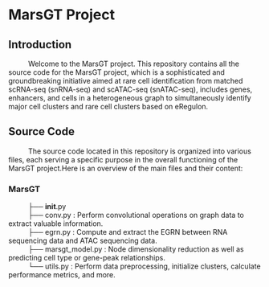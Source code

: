 # MarsGT Project

## Introduction

&nbsp;&nbsp;&nbsp;&nbsp;&nbsp;&nbsp;&nbsp;&nbsp;&nbsp;&nbsp;Welcome to the MarsGT project. This repository contains all the source code for the MarsGT project, which is a sophisticated and groundbreaking initiative aimed at rare cell identification from matched scRNA-seq (snRNA-seq) and scATAC-seq (snATAC-seq), includes genes, enhancers, and cells in a heterogeneous graph to simultaneously identify major cell clusters and rare cell clusters based on eRegulon.

## Source Code

&nbsp;&nbsp;&nbsp;&nbsp;&nbsp;&nbsp;&nbsp;&nbsp;&nbsp;&nbsp;The source code located in this repository is organized into various files, each serving a specific purpose in the overall functioning of the MarsGT project.Here is an overview of the main files and their content:

### MarsGT  
&nbsp;&nbsp;&nbsp;&nbsp;&nbsp;&nbsp;&nbsp;&nbsp;&nbsp;&nbsp;├── __init__.py  
&nbsp;&nbsp;&nbsp;&nbsp;&nbsp;&nbsp;&nbsp;&nbsp;&nbsp;&nbsp;├── conv.py : Perform convolutional operations on graph data to extract valuable information.  
&nbsp;&nbsp;&nbsp;&nbsp;&nbsp;&nbsp;&nbsp;&nbsp;&nbsp;&nbsp;├── egrn.py : Compute and extract the EGRN between RNA sequencing data and ATAC sequencing data.   
&nbsp;&nbsp;&nbsp;&nbsp;&nbsp;&nbsp;&nbsp;&nbsp;&nbsp;&nbsp;├── marsgt_model.py : Node dimensionality reduction as well as predicting cell type or gene-peak relationships.  
&nbsp;&nbsp;&nbsp;&nbsp;&nbsp;&nbsp;&nbsp;&nbsp;&nbsp;&nbsp;└── utils.py : Perform data preprocessing, initialize clusters, calculate performance metrics, and more.  
